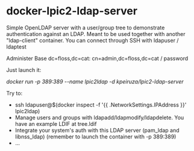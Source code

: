 # docker-lpic2-ldap-server

Simple OpenLDAP server with a user/group tree to demonstrate authentication against an LDAP.
Meant to be used together with another "ldap-client" container.
You can connect through SSH with ldapuser / ldaptest

Administer Base dc=floss,dc=cat:
cn=admin,dc=floss,dc=cat / password

Just launch it:

*docker run -p 389:389 --name lpic2ldap -d kpeiruza/lpic2-ldap-server*


Try to:

- ssh ldapuser@$(docker inspect  -f '{{ .NetworkSettings.IPAddress }}' lpic2ldap)
- Manage users and groups with ldapadd/ldapmodify/ldapdelete. You have an example LDIF at tree.ldif
- Integrate your system's auth with this LDAP server (pam_ldap and libnss_ldap) (remember to launch the container with -p 389:389)
- ...
